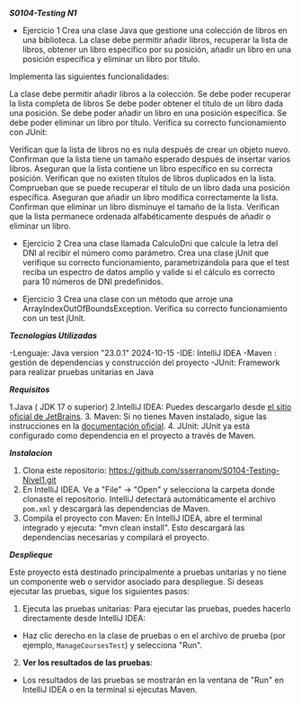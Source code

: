 ***S0104-Testing N1***

- Ejercicio 1
Crea una clase Java que gestione una colección de libros en una biblioteca. La clase debe permitir añadir libros, recuperar la lista de libros, obtener un libro específico por su posición, añadir un libro en una posición específica y eliminar un libro por título.

Implementa las siguientes funcionalidades:

La clase debe permitir añadir libros a la colección.
Se debe poder recuperar la lista completa de libros
Se debe poder obtener el título de un libro dada una posición.
Se debe poder añadir un libro en una posición específica.
Se debe poder eliminar un libro por título.
Verifica su correcto funcionamiento con JUnit:

Verifican que la lista de libros no es nula después de crear un objeto nuevo.
Confirman que la lista tiene un tamaño esperado después de insertar varios libros.
Aseguran que la lista contiene un libro específico en su correcta posición.
Verifican que no existen títulos de libros duplicados en la lista.
Comprueban que se puede recuperar el título de un libro dada una posición específica.
Aseguran que añadir un libro modifica correctamente la lista.
Confirman que eliminar un libro disminuye el tamaño de la lista.
Verifican que la lista permanece ordenada alfabéticamente después de añadir o eliminar un libro.

- Ejercicio 2
Crea una clase llamada CalculoDni que calcule la letra del DNI al recibir el número como parámetro.
Crea una clase jUnit que verifique su correcto funcionamiento, parametrizándola para que el test reciba un espectro de datos amplio y valide si el cálculo es correcto para 10 números de DNI predefinidos.

- Ejercicio 3
Crea una clase con un método que arroje una ArrayIndexOutOfBoundsException.
Verifica su correcto funcionamiento con un test jUnit.

***Tecnologías Utilizadas***

-Lenguaje: Java version "23.0.1" 2024-10-15
-IDE: IntelliJ IDEA
-Maven : gestión de dependencias y construcción del proyecto
-JUnit: Framework para realizar pruebas unitarias en Java

***Requisitos***

1.Java ( JDK 17 o superior)
2.IntelliJ IDEA: Puedes descargarlo desde [el sitio oficial de JetBrains](https://www.jetbrains.com/idea/).
3. Maven: Si no tienes Maven instalado, sigue las instrucciones en la [documentación oficial](https://maven.apache.org/install.html).
4. JUnit: JUnit ya está configurado como dependencia en el proyecto a través de Maven.

***Instalacion***

1. Clona este repositorio: https://github.com/sserranom/S0104-Testing-Nivel1.git
2. En IntelliJ IDEA. Ve a "File" -> "Open" y selecciona la carpeta donde clonaste el repositorio. IntelliJ detectará automáticamente el archivo `pom.xml` y descargará las dependencias de Maven.
3. Compila el proyecto con Maven: En IntelliJ IDEA, abre el terminal integrado y ejecuta: "mvn clean install". Esto descargará las dependencias necesarias y compilará el proyecto.

***Desplieque***

Este proyecto está destinado principalmente a pruebas unitarias y no tiene un componente web o servidor asociado para despliegue. Si deseas ejecutar las pruebas, sigue los siguientes pasos:

1. Ejecuta las pruebas unitarias:
Para ejecutar las pruebas, puedes hacerlo directamente desde IntelliJ IDEA:
- Haz clic derecho en la clase de pruebas o en el archivo de prueba (por ejemplo, `ManageCoursesTest`) y selecciona "Run".


2. **Ver los resultados de las pruebas**:
- Los resultados de las pruebas se mostrarán en la ventana de "Run" en IntelliJ IDEA o en la terminal si ejecutas Maven.


